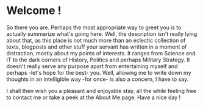 # Welcome !

So there you are. 
Perhaps the most appropriate way to greet you is to actually summarize what's going here.
Well, the description isn't really lying about that, as this place is not much more than an eclectic collection of texts, blogposts and other stuff your servant has written in a moment of distraction, mostly about my points of interests.
It ranges from Science and IT to the dark corners of History, Politics and perhaps Military Strategy.
It doesn't really serve any purpose apart from entertaining myself and perhaps -let's hope for the best- you.
Well, allowing me to write down my thoughts in an intelligible way -for once- is also a concern, I have to say.

I shall then wish you a pleasant and enjoyable stay, all the while feeling free to contact me or take a peek at the About Me page.
Have a nice day !
